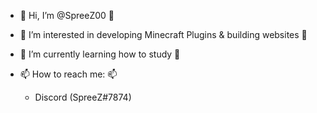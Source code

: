 - 👋 Hi, I’m @SpreeZ00 👋
- 👀 I’m interested in developing Minecraft Plugins & building websites 👀
- 🌱 I’m currently learning how to study 🌱
- 📫 How to reach me: 📫

  - Discord (SpreeZ#7874)
